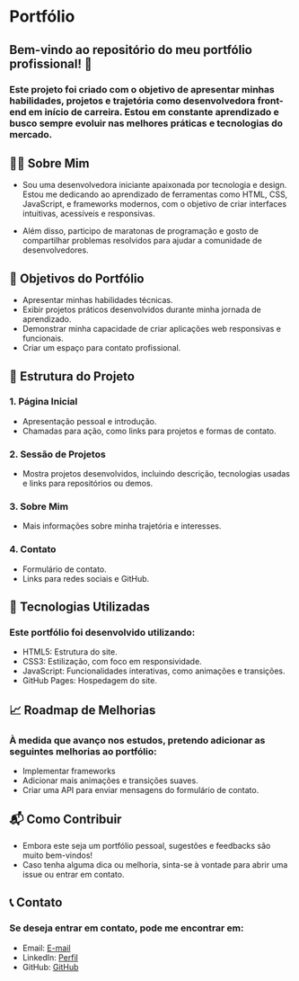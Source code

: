 # Portfólio 
## Bem-vindo ao repositório do meu portfólio profissional! 🚀

### Este projeto foi criado com o objetivo de apresentar minhas habilidades, projetos e trajetória como desenvolvedora front-end em início de carreira. Estou em constante aprendizado e busco sempre evoluir nas melhores práticas e tecnologias do mercado.

## 👩‍💻 Sobre Mim
- Sou uma desenvolvedora iniciante apaixonada por tecnologia e design. Estou me dedicando ao aprendizado de ferramentas como HTML, CSS, JavaScript, e frameworks modernos, com o objetivo de criar interfaces intuitivas, acessíveis e responsivas.

- Além disso, participo de maratonas de programação e gosto de compartilhar problemas resolvidos para ajudar a comunidade de desenvolvedores.

## 🌟 Objetivos do Portfólio
- Apresentar minhas habilidades técnicas.
- Exibir projetos práticos desenvolvidos durante minha jornada de aprendizado.
- Demonstrar minha capacidade de criar aplicações web responsivas e funcionais.
- Criar um espaço para contato profissional.
  
## 📂 Estrutura do Projeto
### 1. Página Inicial
- Apresentação pessoal e introdução.
- Chamadas para ação, como links para projetos e formas de contato.
### 2. Sessão de Projetos
- Mostra projetos desenvolvidos, incluindo descrição, tecnologias usadas e links para repositórios ou demos.
### 3. Sobre Mim
- Mais informações sobre minha trajetória e interesses.
### 4. Contato
- Formulário de contato.
- Links para redes sociais e GitHub.
  
## 🔧 Tecnologias Utilizadas
### Este portfólio foi desenvolvido utilizando:

- HTML5: Estrutura do site.
- CSS3: Estilização, com foco em responsividade.
- JavaScript: Funcionalidades interativas, como animações e transições.
- GitHub Pages: Hospedagem do site.
  
## 📈 Roadmap de Melhorias
### À medida que avanço nos estudos, pretendo adicionar as seguintes melhorias ao portfólio:

- Implementar frameworks 
- Adicionar mais animações e transições suaves.
- Criar uma API para enviar mensagens do formulário de contato.
  
## 📬 Como Contribuir
- Embora este seja um portfólio pessoal, sugestões e feedbacks são muito bem-vindos! 
- Caso tenha alguma dica ou melhoria, sinta-se à vontade para abrir uma issue ou entrar em contato.

## 📞 Contato
### Se deseja entrar em contato, pode me encontrar em:

- Email: [E-mail](otavioviniptc@gmail.com)
- LinkedIn: [Perfil](https://www.linkedin.com/in/otaviovinicius05/)
- GitHub: [GitHub](https://github.com/OtavioAdsBr)
